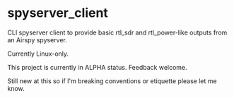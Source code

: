 # spyserver_client
CLI spyserver client to provide basic rtl_sdr and rtl_power-like outputs from an Airspy spyserver.

Currently Linux-only.

This project is currently in ALPHA status. Feedback welcome.

Still new at this so if I'm breaking conventions or etiquette please let me know.
